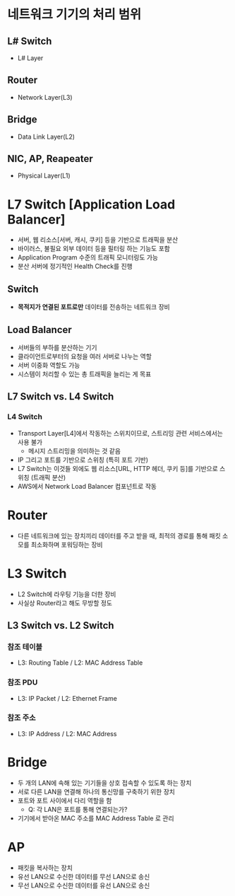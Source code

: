 # 네트워크 기기의 처리 범위
## L# Switch
- L# Layer

## Router
- Network Layer(L3)

## Bridge
- Data Link Layer(L2)

## NIC, AP, Reapeater
- Physical Layer(L1)

# L7 Switch [Application Load Balancer]
- 서버, 웹 리소스[서버, 캐시, 쿠키] 등을 기반으로 트래픽을 분산
- 바이러스, 불필요 외부 데이터 등을 필터링 하는 기능도 포함
- Application Program 수준의 트래픽 모니터링도 가능
- 분산 서버에 정기적인 Health Check를 진행

## Switch
- **목적지가 연결된 포트로만** 데이터를 전송하는 네트워크 장비

## Load Balancer
- 서버들의 부하를 분산하는 기기
- 클라이언트로부터의 요청을 여러 서버로 나누는 역할
- 서버 이중화 역할도 가능
- 시스템이 처리할 수 있는 총 트래픽을 늘리는 게 목표

## L7 Switch vs. L4 Switch
### L4 Switch
- Transport Layer\[L4\]에서 작동하는 스위치이므로, 스트리밍 관련 서비스에서는 사용 불가
    - 메시지 스트리밍을 의미하는 것 같음
- IP 그리고 포트를 기반으로 스위칭 (특히 포트 기반)
- L7 Switch는 이것들 외에도 웹 리소스[URL, HTTP 헤더, 쿠키 등]를 기반으로 스위칭 (트래픽 분산)
- AWS에서 Network Load Balancer 컴포넌트로 작동

# Router
- 다른 네트워크에 있는 장치끼리 데이터를 주고 받을 때, 최적의 경로를 통해 패킷 소모를 최소화하며 포워딩하는 장비

# L3 Switch
- L2 Switch에 라우팅 기능을 더한 장비
- 사실상 Router라고 해도 무방할 정도

## L3 Switch vs. L2 Switch
### 참조 테이블
- L3: Routing Table / L2: MAC Address Table
### 참조 PDU
- L3: IP Packet / L2: Ethernet Frame
### 참조 주소
- L3: IP Address / L2: MAC Address

# Bridge
- 두 개의 LAN에 속해 있는 기기들을 상호 접속할 수 있도록 하는 장치
- 서로 다른 LAN을 연결해 하나의 통신망를 구축하기 위한 장치
- 포트와 포트 사이에서 다리 역할을 함
    - Q: 각 LAN은 포트를 통해 연결되는가?
- 기기에서 받아온 MAC 주소를 MAC Address Table 로 관리

# AP
- 패킷을 복사하는 장치
- 유선 LAN으로 수신한 데이터를 무선 LAN으로 송신
- 무선 LAN으로 수신한 데이터를 유선 LAN으로 송신
